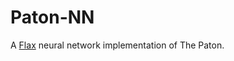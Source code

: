 # Paton-NN

A [Flax](https://github.com/google/flax) neural network implementation of The Paton.

<!-- [![Actions Status][actions-badge]][actions-link] -->
<!-- [![Documentation Status][rtd-badge]][rtd-link] -->

<!-- [![PyPI version][pypi-version]][pypi-link] -->
<!-- [![Conda-Forge][conda-badge]][conda-link] -->
<!-- [![PyPI platforms][pypi-platforms]][pypi-link] -->

<!-- [![GitHub Discussion][github-discussions-badge]][github-discussions-link] -->

<!-- SPHINX-START -->

<!-- prettier-ignore-start -->
[actions-badge]:            https://github.com/adrn/paton_nn/workflows/CI/badge.svg
[actions-link]:             https://github.com/adrn/paton_nn/actions
[conda-badge]:              https://img.shields.io/conda/vn/conda-forge/paton_nn
[conda-link]:               https://github.com/conda-forge/paton_nn-feedstock
[github-discussions-badge]: https://img.shields.io/static/v1?label=Discussions&message=Ask&color=blue&logo=github
[github-discussions-link]:  https://github.com/adrn/paton_nn/discussions
[pypi-link]:                https://pypi.org/project/paton_nn/
[pypi-platforms]:           https://img.shields.io/pypi/pyversions/paton_nn
[pypi-version]:             https://img.shields.io/pypi/v/paton_nn
[rtd-badge]:                https://readthedocs.org/projects/paton_nn/badge/?version=latest
[rtd-link]:                 https://paton_nn.readthedocs.io/en/latest/?badge=latest

<!-- prettier-ignore-end -->
